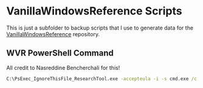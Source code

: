 # VanillaWindowsReference Scripts

This is just a subfolder to backup scripts that I use to generate data for the [VanillaWindowsReference](https://github.com/AndrewRathbun/VanillaWindowsReference) repository.

## WVR PowerShell Command

All credit to Nasreddine Bencherchali for this!

```cmd
C:\PsExec_IgnoreThisFile_ResearchTool.exe -accepteula -i -s cmd.exe /c powershell.exe "Get-ChildItem -Recurse 'C:\' | Where-Object { ! $_.PSIsContainer } | Select-Object DirectoryName, Name, FullName, Length, @{ N = 'CreationTimeUtc'; E = { (Get-Date -Format 's' $_.CreationTimeUtc).Replace('T', ' ') } }, @{ N = 'LastAccessTimeUtc'; E = { (Get-Date -Format 's' $_.LastAccessTimeUtc).Replace('T', ' ') } }, @{ N = 'LastWriteTimeUtc'; E = { (Get-Date -Format 's' $_.LastWriteTimeUtc).Replace('T', ' ') } }, Attributes, @{ N = 'MD5'; E = { (Get-FileHash $_.FullName -Algorithm MD5).Hash } }, @{ N = 'SHA1'; E = { (Get-FileHash $_.FullName -Algorithm SHA1).Hash } }, @{ N = 'SHA256'; E = { (Get-FileHash $_.FullName -Algorithm SHA256).Hash } }, @{ N = 'Sddl'; E = { (Get-Acl $_.FullName).Sddl } } | Export-Csv C:\test.csv -NoTypeInformation; systeminfo > C:\SystemInfo_.txt"
```
